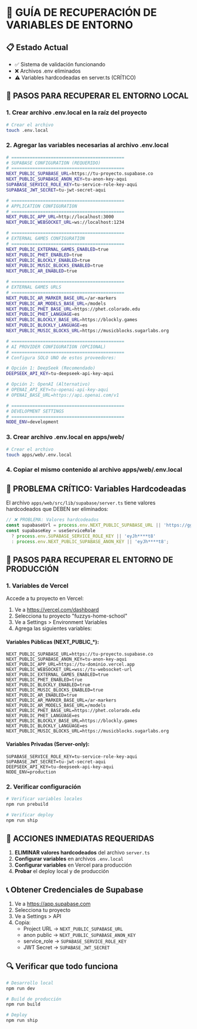 # 🚨 GUÍA DE RECUPERACIÓN DE VARIABLES DE ENTORNO

## 📋 Estado Actual
- ✅ Sistema de validación funcionando
- ❌ Archivos .env eliminados
- ⚠️ Variables hardcodeadas en server.ts (CRÍTICO)

## 🔧 PASOS PARA RECUPERAR EL ENTORNO LOCAL

### 1. Crear archivo .env.local en la raíz del proyecto

```bash
# Crear el archivo
touch .env.local
```

### 2. Agregar las variables necesarias al archivo .env.local

```bash
# ===========================================
# SUPABASE CONFIGURATION (REQUERIDO)
# ===========================================
NEXT_PUBLIC_SUPABASE_URL=https://tu-proyecto.supabase.co
NEXT_PUBLIC_SUPABASE_ANON_KEY=tu-anon-key-aqui
SUPABASE_SERVICE_ROLE_KEY=tu-service-role-key-aqui
SUPABASE_JWT_SECRET=tu-jwt-secret-aqui

# ===========================================
# APPLICATION CONFIGURATION
# ===========================================
NEXT_PUBLIC_APP_URL=http://localhost:3000
NEXT_PUBLIC_WEBSOCKET_URL=ws://localhost:1234

# ===========================================
# EXTERNAL GAMES CONFIGURATION
# ===========================================
NEXT_PUBLIC_EXTERNAL_GAMES_ENABLED=true
NEXT_PUBLIC_PHET_ENABLED=true
NEXT_PUBLIC_BLOCKLY_ENABLED=true
NEXT_PUBLIC_MUSIC_BLOCKS_ENABLED=true
NEXT_PUBLIC_AR_ENABLED=true

# ===========================================
# EXTERNAL GAMES URLS
# ===========================================
NEXT_PUBLIC_AR_MARKER_BASE_URL=/ar-markers
NEXT_PUBLIC_AR_MODELS_BASE_URL=/models
NEXT_PUBLIC_PHET_BASE_URL=https://phet.colorado.edu
NEXT_PUBLIC_PHET_LANGUAGE=es
NEXT_PUBLIC_BLOCKLY_BASE_URL=https://blockly.games
NEXT_PUBLIC_BLOCKLY_LANGUAGE=es
NEXT_PUBLIC_MUSIC_BLOCKS_URL=https://musicblocks.sugarlabs.org

# ===========================================
# AI PROVIDER CONFIGURATION (OPCIONAL)
# ===========================================
# Configura SOLO UNO de estos proveedores:

# Opción 1: DeepSeek (Recomendado)
DEEPSEEK_API_KEY=tu-deepseek-api-key-aqui

# Opción 2: OpenAI (Alternativo)
# OPENAI_API_KEY=tu-openai-api-key-aqui
# OPENAI_BASE_URL=https://api.openai.com/v1

# ===========================================
# DEVELOPMENT SETTINGS
# ===========================================
NODE_ENV=development
```

### 3. Crear archivo .env.local en apps/web/

```bash
# Crear el archivo
touch apps/web/.env.local
```

### 4. Copiar el mismo contenido al archivo apps/web/.env.local

## 🚨 PROBLEMA CRÍTICO: Variables Hardcodeadas

El archivo `apps/web/src/lib/supabase/server.ts` tiene valores hardcodeados que DEBEN ser eliminados:

```typescript
// ❌ PROBLEMA: Valores hardcodeados
const supabaseUrl = process.env.NEXT_PUBLIC_SUPABASE_URL || 'https://ggnt****nsex.supabase.co';
const supabaseKey = useServiceRole
  ? process.env.SUPABASE_SERVICE_ROLE_KEY || 'eyJh****t8'
  : process.env.NEXT_PUBLIC_SUPABASE_ANON_KEY || 'eyJh****t8';
```

## 🔧 PASOS PARA RECUPERAR EL ENTORNO DE PRODUCCIÓN

### 1. Variables de Vercel

Accede a tu proyecto en Vercel:
1. Ve a https://vercel.com/dashboard
2. Selecciona tu proyecto "fuzzys-home-school"
3. Ve a Settings > Environment Variables
4. Agrega las siguientes variables:

#### Variables Públicas (NEXT_PUBLIC_*):
```
NEXT_PUBLIC_SUPABASE_URL=https://tu-proyecto.supabase.co
NEXT_PUBLIC_SUPABASE_ANON_KEY=tu-anon-key-aqui
NEXT_PUBLIC_APP_URL=https://tu-dominio.vercel.app
NEXT_PUBLIC_WEBSOCKET_URL=wss://tu-websocket-url
NEXT_PUBLIC_EXTERNAL_GAMES_ENABLED=true
NEXT_PUBLIC_PHET_ENABLED=true
NEXT_PUBLIC_BLOCKLY_ENABLED=true
NEXT_PUBLIC_MUSIC_BLOCKS_ENABLED=true
NEXT_PUBLIC_AR_ENABLED=true
NEXT_PUBLIC_AR_MARKER_BASE_URL=/ar-markers
NEXT_PUBLIC_AR_MODELS_BASE_URL=/models
NEXT_PUBLIC_PHET_BASE_URL=https://phet.colorado.edu
NEXT_PUBLIC_PHET_LANGUAGE=es
NEXT_PUBLIC_BLOCKLY_BASE_URL=https://blockly.games
NEXT_PUBLIC_BLOCKLY_LANGUAGE=es
NEXT_PUBLIC_MUSIC_BLOCKS_URL=https://musicblocks.sugarlabs.org
```

#### Variables Privadas (Server-only):
```
SUPABASE_SERVICE_ROLE_KEY=tu-service-role-key-aqui
SUPABASE_JWT_SECRET=tu-jwt-secret-aqui
DEEPSEEK_API_KEY=tu-deepseek-api-key-aqui
NODE_ENV=production
```

### 2. Verificar configuración

```bash
# Verificar variables locales
npm run prebuild

# Verificar deploy
npm run ship
```

## 🚨 ACCIONES INMEDIATAS REQUERIDAS

1. **ELIMINAR valores hardcodeados** del archivo `server.ts`
2. **Configurar variables** en archivos `.env.local`
3. **Configurar variables** en Vercel para producción
4. **Probar** el deploy local y de producción

## 📞 Obtener Credenciales de Supabase

1. Ve a https://app.supabase.com
2. Selecciona tu proyecto
3. Ve a Settings > API
4. Copia:
   - Project URL → `NEXT_PUBLIC_SUPABASE_URL`
   - anon public → `NEXT_PUBLIC_SUPABASE_ANON_KEY`
   - service_role → `SUPABASE_SERVICE_ROLE_KEY`
   - JWT Secret → `SUPABASE_JWT_SECRET`

## 🔍 Verificar que todo funciona

```bash
# Desarrollo local
npm run dev

# Build de producción
npm run build

# Deploy
npm run ship
```
